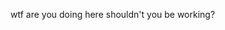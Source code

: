 wtf are you doing here shouldn't you be working?

<!---
surya-narayanan/surya-narayanan is a ✨ special ✨ repository because its `README.md` (this file) appears on your GitHub profile.
You can click the Preview link to take a look at your changes.
--->
